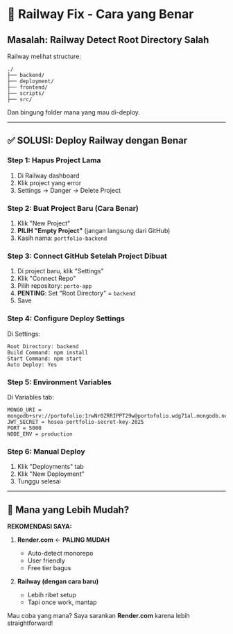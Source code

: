 # 🔧 Railway Fix - Cara yang Benar

## Masalah: Railway Detect Root Directory Salah

Railway melihat structure:

```
./
├── backend/
├── deployment/
├── frontend/
├── scripts/
├── src/
```

Dan bingung folder mana yang mau di-deploy.

---

## ✅ SOLUSI: Deploy Railway dengan Benar

### Step 1: Hapus Project Lama

1. Di Railway dashboard
2. Klik project yang error
3. Settings → Danger → Delete Project

### Step 2: Buat Project Baru (Cara Benar)

1. Klik "New Project"
2. **PILIH "Empty Project"** (jangan langsung dari GitHub)
3. Kasih nama: `portfolio-backend`

### Step 3: Connect GitHub Setelah Project Dibuat

1. Di project baru, klik "Settings"
2. Klik "Connect Repo"
3. Pilih repository: `porto-app`
4. **PENTING**: Set "Root Directory" = `backend`
5. Save

### Step 4: Configure Deploy Settings

Di Settings:

```
Root Directory: backend
Build Command: npm install
Start Command: npm start
Auto Deploy: Yes
```

### Step 5: Environment Variables

Di Variables tab:

```
MONGO_URI = mongodb+srv://portofolio:1rwNr0ZRRIPPT29w@portofolio.wdg71al.mongodb.net/portfolio
JWT_SECRET = hosea-portfolio-secret-key-2025
PORT = 5000
NODE_ENV = production
```

### Step 6: Manual Deploy

1. Klik "Deployments" tab
2. Klik "New Deployment"
3. Tunggu selesai

---

## 🎯 Mana yang Lebih Mudah?

**REKOMENDASI SAYA:**

1. **Render.com** ← **PALING MUDAH**

   - Auto-detect monorepo
   - User friendly
   - Free tier bagus

2. **Railway (dengan cara baru)**
   - Lebih ribet setup
   - Tapi once work, mantap

Mau coba yang mana? Saya sarankan **Render.com** karena lebih straightforward!
